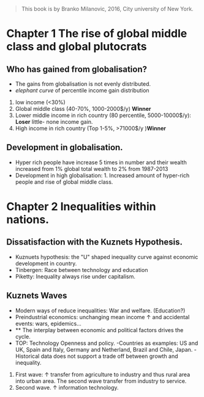 > This book is by Branko Milanovic, 2016,  City university of New York.
>

# Chapter 1 The rise of global middle class and global plutocrats

## Who has gained from globalisation?
- The gains from globalisation is not evenly distributed.
- *elephant curve* of percentile income gain distribution 
1. low income (<30%)
2. Global middle class (40-70%, 1000-2000$/y) **Winner** 
3. Lower middle income in rich country (80 percentile, 5000-10000$/y): **Loser** little- none income gain.
4. High income in rich country (Top 1-5%, >71000$/y )**Winner**

## Development in globalisation.
- Hyper rich people have increase 5 times in number and their wealth increased from 1% global total wealth to 2% from 1987-2013
- Development in high globalisation: 1. Increased amount of hyper-rich people and rise of global middle class.

# Chapter 2 Inequalities within nations.
## Dissatisfaction with the Kuznets Hypothesis.
- Kuznuets hypothesis: the "U" shaped inequality curve against economic development in country.
- Tinbergen: Race between technology and education
- Piketty: Inequality always rise under capitalism.

## Kuznets Waves
- Modern ways of reduce inequalities: War and welfare. (Education?)
- Preindustrial economics: unchanging mean income &uarr; and accidental events: wars, epidemics...
- ** The interplay between economic and political factors drives the cycle.
- TOP: Technology Openness and policy.
-Countries as examples: US and UK, Spain and Italy, Germany and Netherland, Brazil and Chile, Japan.
-Historical data does not support a trade off between growth and inequality.
1. First wave: &uarr; transfer from agriculture to industry and thus rural area into urban area. The second wave transfer from industry to service.
2. Second wave. &uarr; information technology. 
<!--stackedit_data:
eyJoaXN0b3J5IjpbMTc0MjUxMDM1OSwxMzQwNDU4MTIsLTE2ND
YzNTg1MjcsLTEyMzcwNzMwMCwtMjE0NjEzMTk0Myw2NzYzNjU3
NjIsLTExNDc4Mjk3NzcsLTcwNTc4NjMxNCwtOTcxNTQ0NjUxLD
Y3NzcwOTU2MiwtMTAzNjMzNDkxNCwyMzk1NzgwOTgsLTQ2NTU4
MjA0NywtMTE5NDc5MjMzMCwtMzk2MTg4NjE1LC0xMjgzOTM2Nz
I3LDI4MzkyODgyNF19
-->